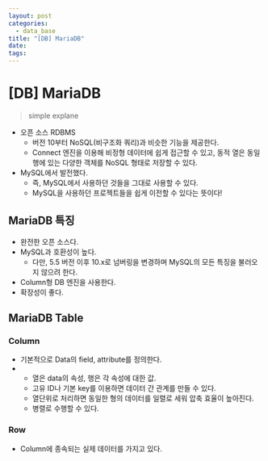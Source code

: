 ```yaml
---
layout: post
categories:
  - data_base
title: "[DB] MariaDB"
date: 
tags:
---
```

# \[DB] MariaDB

>simple explane

- 오픈 소스 RDBMS
	- 버전 10부터 NoSQL(비구조화 쿼리)과 비슷한 기능을 제공한다.
	- Connect 엔진을 이용해 비정형 데이터에 쉽게 접근할 수 있고, 동적 열은 동일 행에 있는 다양한 객체를 NoSQL 형태로 저장할 수 있다.
- MySQL에서 발전했다.
	- 즉, MySQL에서 사용하던 것들을 그대로 사용할 수 있다.
	- MySQL을 사용하던 프로젝트들을 쉽게 이전할 수 있다는 뜻이다!

## MariaDB 특징

- 완전한 오픈 소스다.
- MySQL과 호환성이 높다.
	- 다만, 5.5 버전 이후 10.x로 넘버링을 변경하며 MySQL의 모든 특징을 불러오지 않으려 한다.
- Column형 DB 엔진을 사용한다.
- 확장성이 좋다.

## MariaDB Table

### Column

- 기본적으로 Data의 field, attribute를 정의한다.
- 
	- 열은 data의 속성, 행은 각 속성에 대한 값.
	- 고유 ID나 기본 key를 이용하면 데이터 간 관계를 만들 수 있다.
	- 열단위로 처리하면 동일한 형의 데이터를 일렬로 세워 압축 효율이 높아진다.
	- 병렬로 수행할 수 있다.

### Row

- Column에 종속되는 실제 데이터를 가지고 있다.